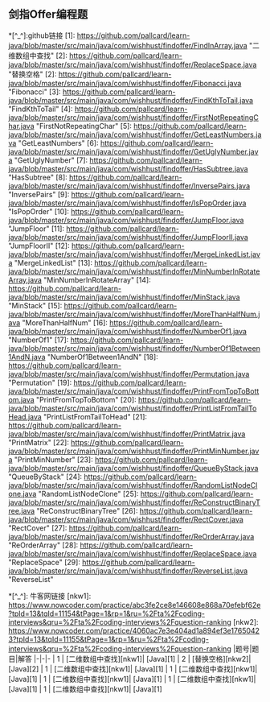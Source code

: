## 剑指Offer编程题

*[^_^]:github链接
[1]: https://github.com/pallcard/learn-java/blob/master/src/main/java/com/wishhust/findoffer/FindInArray.java "二维数组中查找"
[2]: https://github.com/pallcard/learn-java/blob/master/src/main/java/com/wishhust/findoffer/ReplaceSpace.java "替换空格"
[2]: https://github.com/pallcard/learn-java/blob/master/src/main/java/com/wishhust/findoffer/Fibonacci.java "Fibonacci"
[3]: https://github.com/pallcard/learn-java/blob/master/src/main/java/com/wishhust/findoffer/FindKthToTail.java "FindKthToTail"
[4]: https://github.com/pallcard/learn-java/blob/master/src/main/java/com/wishhust/findoffer/FirstNotRepeatingChar.java "FirstNotRepeatingChar"
[5]: https://github.com/pallcard/learn-java/blob/master/src/main/java/com/wishhust/findoffer/GetLeastNumbers.java "GetLeastNumbers"
[6]: https://github.com/pallcard/learn-java/blob/master/src/main/java/com/wishhust/findoffer/GetUglyNumber.java "GetUglyNumber"
[7]: https://github.com/pallcard/learn-java/blob/master/src/main/java/com/wishhust/findoffer/HasSubtree.java "HasSubtree"
[8]: https://github.com/pallcard/learn-java/blob/master/src/main/java/com/wishhust/findoffer/InversePairs.java "InversePairs"
[9]: https://github.com/pallcard/learn-java/blob/master/src/main/java/com/wishhust/findoffer/IsPopOrder.java "IsPopOrder"
[10]: https://github.com/pallcard/learn-java/blob/master/src/main/java/com/wishhust/findoffer/JumpFloor.java "JumpFloor"
[11]: https://github.com/pallcard/learn-java/blob/master/src/main/java/com/wishhust/findoffer/JumpFloorII.java "JumpFloorII"
[12]: https://github.com/pallcard/learn-java/blob/master/src/main/java/com/wishhust/findoffer/MergeLinkedList.java "MergeLinkedList"
[13]: https://github.com/pallcard/learn-java/blob/master/src/main/java/com/wishhust/findoffer/MinNumberInRotateArray.java "MinNumberInRotateArray"
[14]: https://github.com/pallcard/learn-java/blob/master/src/main/java/com/wishhust/findoffer/MinStack.java "MinStack"
[15]: https://github.com/pallcard/learn-java/blob/master/src/main/java/com/wishhust/findoffer/MoreThanHalfNum.java "MoreThanHalfNum"
[16]: https://github.com/pallcard/learn-java/blob/master/src/main/java/com/wishhust/findoffer/NumberOf1.java "NumberOf1"
[17]: https://github.com/pallcard/learn-java/blob/master/src/main/java/com/wishhust/findoffer/NumberOf1Between1AndN.java "NumberOf1Between1AndN"
[18]: https://github.com/pallcard/learn-java/blob/master/src/main/java/com/wishhust/findoffer/Permutation.java "Permutation"
[19]: https://github.com/pallcard/learn-java/blob/master/src/main/java/com/wishhust/findoffer/PrintFromTopToBottom.java "PrintFromTopToBottom"
[20]: https://github.com/pallcard/learn-java/blob/master/src/main/java/com/wishhust/findoffer/PrintListFromTailToHead.java "PrintListFromTailToHead"
[21]: https://github.com/pallcard/learn-java/blob/master/src/main/java/com/wishhust/findoffer/PrintMatrix.java "PrintMatrix"
[22]: https://github.com/pallcard/learn-java/blob/master/src/main/java/com/wishhust/findoffer/PrintMinNumber.java "PrintMinNumber"
[23]: https://github.com/pallcard/learn-java/blob/master/src/main/java/com/wishhust/findoffer/QueueByStack.java "QueueByStack"
[24]: https://github.com/pallcard/learn-java/blob/master/src/main/java/com/wishhust/findoffer/RandomListNodeClone.java "RandomListNodeClone"
[25]: https://github.com/pallcard/learn-java/blob/master/src/main/java/com/wishhust/findoffer/ReConstructBinaryTree.java "ReConstructBinaryTree"
[26]: https://github.com/pallcard/learn-java/blob/master/src/main/java/com/wishhust/findoffer/RectCover.java "RectCover"
[27]: https://github.com/pallcard/learn-java/blob/master/src/main/java/com/wishhust/findoffer/ReOrderArray.java "ReOrderArray"
[28]: https://github.com/pallcard/learn-java/blob/master/src/main/java/com/wishhust/findoffer/ReplaceSpace.java "ReplaceSpace"
[29]: https://github.com/pallcard/learn-java/blob/master/src/main/java/com/wishhust/findoffer/ReverseList.java "ReverseList"

*[^_^]: 牛客网链接
[nkw1]: https://www.nowcoder.com/practice/abc3fe2ce8e146608e868a70efebf62e?tpId=13&tqId=11154&tPage=1&rp=1&ru=%2Fta%2Fcoding-interviews&qru=%2Fta%2Fcoding-interviews%2Fquestion-ranking
[nkw2]: https://www.nowcoder.com/practice/4060ac7e3e404ad1a894ef3e17650423?tpId=13&tqId=11155&tPage=1&rp=1&ru=%2Fta%2Fcoding-interviews&qru=%2Fta%2Fcoding-interviews%2Fquestion-ranking
|题号|题目|解答
|-|-|-
| 1 | [二维数组中查找][nkw1]| [Java][1]
| 2 | [替换空格][nkw2]| [Java][2]
| 1 | [二维数组中查找][nkw1]| [Java][1]
| 1 | [二维数组中查找][nkw1]| [Java][1]
| 1 | [二维数组中查找][nkw1]| [Java][1]
| 1 | [二维数组中查找][nkw1]| [Java][1]
| 1 | [二维数组中查找][nkw1]| [Java][1]
